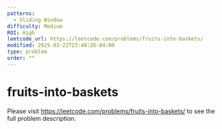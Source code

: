 ```yaml
---
patterns:
  - Sliding Window
difficulty: Medium
ROI: High
leetcode_url: https://leetcode.com/problems/fruits-into-baskets/
modified: 2025-03-22T23:48:26-04:00
type: problem
order: ""
---
```


# fruits-into-baskets

Please visit https://leetcode.com/problems/fruits-into-baskets/ to see the full problem description.
